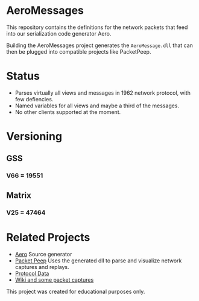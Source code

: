 # AeroMessages

This repository contains the definitions for the network packets that feed into our serialization code generator Aero.

Building the AeroMessages project generates the `AeroMessage.dll` that can then be plugged into compatible projects like PacketPeep.

# Status
* Parses virtually all views and messages in 1962 network protocol, with few defiencies.
* Named variables for all views and maybe a third of the messages.
* No other clients supported at the moment.

# Versioning
## GSS
### V66 = 19551

## Matrix
### V25 = 47464

# Related Projects
* [Aero](https://github.com/themeldingwars/Aero) Source generator
* [Packet Peep](https://github.com/themeldingwars/PacketPeep) Uses the generated dll to parse and visualize network captures and replays.
* [Protocol Data](https://github.com/themeldingwars/Sift)
* [Wiki and some packet captures](https://github.com/themeldingwars/Documentation)

This project was created for educational purposes only.
